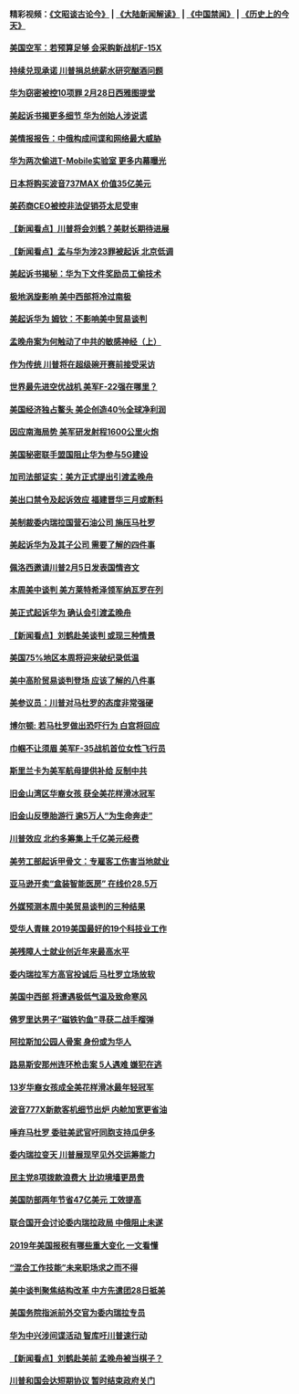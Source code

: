 #### 精彩视频：[《文昭谈古论今》](https://github.com/gfw-breaker/wenzhao) | [《大陆新闻解读》](https://github.com/gfw-breaker/ntdtv-comedy) | [《中国禁闻》](https://github.com/gfw-breaker/ntdtv-news) | [《历史上的今天》](https://github.com/gfw-breaker/today-in-history) 

#### [美国空军：若预算足够 会采购新战机F-15X](../pages/nsc412/n11012483.md?t=01301134) 

#### [持续兑现承诺 川普捐总统薪水研究酗酒问题](../pages/nsc412/n11011753.md?t=01301134) 

#### [华为窃密被控10项罪 2月28日西雅图提堂](../pages/nsc412/n11011664.md?t=01301134) 

#### [美起诉书揭更多细节 华为创始人涉说谎](../pages/nsc412/n11011478.md?t=01301134) 

#### [美情报报告：中俄构成间谍和网络最大威胁](../pages/nsc412/n11011346.md?t=01301134) 

#### [华为两次偷进T-Mobile实验室 更多内幕曝光](../pages/nsc412/n11011032.md?t=01301134) 

#### [日本将购买波音737MAX 价值35亿美元](../pages/nsc412/n11011238.md?t=01301134) 

#### [美药商CEO被控非法促销芬太尼受审](../pages/nsc412/n11011244.md?t=01301134) 

#### [【新闻看点】川普将会刘鹤？美财长期待进展](../pages/nsc412/n11011103.md?t=01301134) 

#### [【新闻看点】孟与华为涉23罪被起诉 北京低调](../pages/nsc412/n11011100.md?t=01301134) 

#### [美起诉书揭秘：华为下文件奖励员工偷技术](../pages/nsc412/n11010958.md?t=01301134) 

#### [极地涡旋影响 美中西部将冷过南极](../pages/nsc412/n11010961.md?t=01301134) 

#### [美起诉华为  姆钦：不影响美中贸易谈判](../pages/nsc412/n11010980.md?t=01301134) 

#### [孟晚舟案为何触动了中共的敏感神经（上）](../pages/nsc412/n11008466.md?t=01301134) 

#### [作为传统 川普将在超级碗开赛前接受采访](../pages/nsc412/n11010284.md?t=01301134) 

#### [世界最先进空优战机 美军F-22强在哪里？](../pages/nsc412/n11010323.md?t=01301134) 

#### [美国经济独占鳌头 美企创造40％全球净利润](../pages/nsc412/n11010092.md?t=01301134) 

#### [因应南海局势 美军研发射程1600公里火炮](../pages/nsc412/n11010046.md?t=01301134) 

#### [美国秘密联手盟国阻止华为参与5G建设](../pages/nsc412/n11008416.md?t=01301134) 

#### [加司法部证实：美方正式提出引渡孟晚舟](../pages/nsc412/n11009536.md?t=01301134) 

#### [美出口禁令及起诉效应 福建晋华三月或断料](../pages/nsc412/n11009319.md?t=01301134) 

#### [美制裁委内瑞拉国营石油公司 施压马杜罗](../pages/nsc412/n11009006.md?t=01301134) 

#### [美起诉华为及其子公司 需要了解的四件事](../pages/nsc412/n11009051.md?t=01301134) 

#### [佩洛西邀请川普2月5日发表国情咨文](../pages/nsc412/n11008732.md?t=01301134) 

#### [本周美中谈判 美方莱特希泽领军纳瓦罗在列](../pages/nsc412/n11008813.md?t=01301134) 

#### [美正式起诉华为 确认会引渡孟晚舟](../pages/nsc412/n11008885.md?t=01301134) 

#### [【新闻看点】刘鹤赴美谈判 或现三种情景](../pages/nsc412/n11008460.md?t=01301134) 

#### [美国75%地区本周将迎来破纪录低温](../pages/nsc412/n11008515.md?t=01301134) 

#### [美中高阶贸易谈判登场 应该了解的八件事](../pages/nsc412/n11008487.md?t=01301134) 

#### [美参议员：川普对马杜罗的态度非常强硬](../pages/nsc412/n11008349.md?t=01301134) 

#### [博尔顿: 若马杜罗做出恐吓行为 白宫将回应](../pages/nsc412/n11008204.md?t=01301134) 

#### [巾帼不让须眉 美军F-35战机首位女性飞行员](../pages/nsc412/n11007778.md?t=01301134) 

#### [斯里兰卡为美军航母提供补给 反制中共](../pages/nsc412/n11007567.md?t=01301134) 

#### [旧金山湾区华裔女孩 获全美花样滑冰冠军](../pages/nsc412/n11007307.md?t=01301134) 

#### [旧金山反堕胎游行 逾5万人“为生命奔走”](../pages/nsc412/n11007277.md?t=01301134) 

#### [川普效应 北约多筹集上千亿美元经费](../pages/nsc412/n11006307.md?t=01301134) 

#### [美劳工部起诉甲骨文：专雇客工伤害当地就业](../pages/nsc412/n11006396.md?t=01301134) 

#### [亚马逊开卖“盒装智能医房” 在线价28.5万](../pages/nsc412/n11006269.md?t=01301134) 

#### [外媒预测本周中美贸易谈判的三种结果](../pages/nsc412/n11006293.md?t=01301134) 

#### [受华人青睐 2019美国最好的19个科技业工作](../pages/nsc412/n10997843.md?t=01301134) 

#### [美残障人士就业创近年来最高水平](../pages/nsc412/n11006141.md?t=01301134) 

#### [委内瑞拉军方高官投诚后 马杜罗立场放软](../pages/nsc412/n11006068.md?t=01301134) 

#### [美国中西部 将遭遇极低气温及致命寒风](../pages/nsc412/n11006119.md?t=01301134) 

#### [佛罗里达男子“磁铁钓鱼”寻获二战手榴弹](../pages/nsc412/n11006024.md?t=01301134) 

#### [阿拉斯加公园人骨案 身份或为华人](../pages/nsc412/n11005907.md?t=01301134) 

#### [路易斯安那州连环枪击案 5人遇难 嫌犯在逃](../pages/nsc412/n11005912.md?t=01301134) 

#### [13岁华裔女孩成全美花样滑冰最年轻冠军](../pages/nsc412/n11004513.md?t=01301134) 

#### [波音777X新款客机细节出炉 内舱加宽更省油](../pages/nsc412/n11005089.md?t=01301134) 

#### [唾弃马杜罗 委驻美武官吁同胞支持瓜伊多](../pages/nsc412/n11004923.md?t=01301134) 

#### [委内瑞拉变天 川普展现罕见外交运筹能力](../pages/nsc412/n11004848.md?t=01301134) 

#### [民主党8项拨款浪费大 比边境墙更昂贵](../pages/nsc412/n11004806.md?t=01301134) 

#### [美国防部两年节省47亿美元 工效提高](../pages/nsc412/n11004731.md?t=01301134) 

#### [联合国开会讨论委内瑞拉政局 中俄阻止未遂](../pages/nsc412/n11004660.md?t=01301134) 

#### [2019年美国报税有哪些重大变化 一文看懂](../pages/nsc412/n11004533.md?t=01301134) 

#### [“混合工作技能”未来职场求之而不得](../pages/nsc412/n11002310.md?t=01301134) 

#### [美中谈判聚焦结构改革 中方先遣团28日抵美](../pages/nsc412/n11003280.md?t=01301134) 

#### [美国务院指派前外交官为委内瑞拉专员](../pages/nsc412/n11002915.md?t=01301134) 

#### [华为中兴涉间谍活动 智库吁川普速行动](../pages/nsc412/n11002224.md?t=01301134) 

#### [【新闻看点】刘鹤赴美前 孟晚舟被当棋子？](../pages/nsc412/n11002303.md?t=01301134) 

#### [川普和国会达短期协议 暂时结束政府关门](../pages/nsc412/n11002604.md?t=01301134) 


